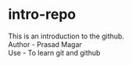# intro-repo
This is an introduction to the github. <br>
Author - Prasad Magar <br>
Use - To learn git and github
